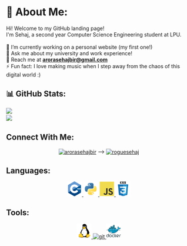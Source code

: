 # 💫 About Me:
Hi! Welcome to my GitHub landing page!<br>
I'm Sehaj, a second year Computer Science Engineering student at LPU.<br><br>
🔭 I’m currently working on a personal website (my first one!)<br>
💬 Ask me about my university and work experience!<br>
💬 Reach me at **arorasehajbir@gmail.com**<br>
⚡ Fun fact: I love making music when I step away from the chaos of this digital world :)

## 📊 GitHub Stats:
<!--![](https://github-readme-stats.vercel.app/api?username=barsoapang&theme=material-palenight&hide_border=true&include_all_commits=false&count_private=true)-->
![](https://nirzak-streak-stats.vercel.app/?user=roguesehaj&theme=material-palenight&hide_border=true)<br/>
![](https://github-readme-stats.vercel.app/api/top-langs/?username=roguesehaj&theme=material-palenight&hide_border=true&include_all_commits=false&count_private=true&layout=compact)

<!---## 🔝 More Stats
![](https://github-contributor-stats.vercel.app/api?username=barsoapang&limit=5&theme=catppuccin_mocha&combine_all_yearly_contributions=true)
<a align="right" href="https://github.com/ryo-ma/github-profile-trophy"><img src="https://github-profile-trophy.vercel.app/?username=barsoapang&theme=nord&no-bg=true&no-frame=true&column=3&row=2&margin-w=15&margin-h=15" alt="barsoapang" /></a>-->

## Connect With Me:
<p align="center">
<a href="https://linkedin.com/in/arorasehajbir" target="blank"><img align="center" src="https://raw.githubusercontent.com/rahuldkjain/github-profile-readme-generator/master/src/images/icons/Social/linked-in-alt.svg" alt="arorasehajbir" height="30" width="40" /></a>
-->
<!-- <a href="https://instagram.com/barsoapang" target="blank"><img align="center" src="https://raw.githubusercontent.com/rahuldkjain/github-profile-readme-generator/master/src/images/icons/Social/instagram.svg" alt="barsoapang" height="30" width="40" /></a> -->
<a href="https://www.leetcode.com/u/roguesehaj" target="blank"><img align="center" src="https://raw.githubusercontent.com/rahuldkjain/github-profile-readme-generator/master/src/images/icons/Social/leet-code.svg" alt="roguesehaj" height="30" width="40" /></a>
</p>

## Languages:
<p align="center">
  <a href="https://www.w3schools.com/cpp/" target="_blank" rel="noreferrer"> <img src="https://raw.githubusercontent.com/devicons/devicon/master/icons/cplusplus/cplusplus-original.svg" alt="cplusplus" width="40" height="40"/> </a>
  <!--<a href="https://www.java.com" target="_blank" rel="noreferrer"> <img src="https://raw.githubusercontent.com/devicons/devicon/master/icons/java/java-original.svg" alt="java" width="40" height="40"/> </a>-->
  <a href="https://www.python.org" target="_blank" rel="noreferrer"> <img src="https://raw.githubusercontent.com/devicons/devicon/master/icons/python/python-original.svg" alt="python" width="40" height="40"/> </a>
  <a href="https://developer.mozilla.org/en-US/docs/Web/JavaScript" target="_blank" rel="noreferrer"> <img src="https://raw.githubusercontent.com/devicons/devicon/master/icons/javascript/javascript-original.svg" alt="javascript" width="40" height="40"/> </a>
  <a href="https://www.w3schools.com/css/" target="_blank" rel="noreferrer"> <img src="https://raw.githubusercontent.com/devicons/devicon/master/icons/css3/css3-original-wordmark.svg" alt="css3" width="40" height="40"/> </a> 
</p>

## Tools:
<p align="center">
  <a href="https://www.linux.org/" target="_blank" rel="noreferrer"> <img src="https://raw.githubusercontent.com/devicons/devicon/master/icons/linux/linux-original.svg" alt="linux" width="40" height="40"/> </a>
  <a href="https://git-scm.com/" target="_blank" rel="noreferrer"> <img src="https://www.vectorlogo.zone/logos/git-scm/git-scm-icon.svg" alt="git" width="40" height="40"/> </a>
  <!--<a href="https://www.jenkins.io" target="_blank" rel="noreferrer"> <img src="https://www.vectorlogo.zone/logos/jenkins/jenkins-icon.svg" alt="jenkins" width="40" height="40"/> </a>-->
  <a href="https://www.docker.com/" target="_blank" rel="noreferrer"> <img src="https://raw.githubusercontent.com/devicons/devicon/master/icons/docker/docker-original-wordmark.svg" alt="docker" width="40" height="40"/> </a> 
  <!--<a href="https://kubernetes.io" target="_blank" rel="noreferrer"> <img src="https://www.vectorlogo.zone/logos/kubernetes/kubernetes-icon.svg" alt="kubernetes" width="40" height="40"/> </a>
  <a href="https://grafana.com" target="_blank" rel="noreferrer"> <img src="https://www.vectorlogo.zone/logos/grafana/grafana-icon.svg" alt="grafana" width="40" height="40"/> </a> 
  <a href="https://www.arduino.cc/" target="_blank" rel="noreferrer"> <img src="https://cdn.worldvectorlogo.com/logos/arduino-1.svg" alt="arduino" width="40" height="40"/> </a>
</p>
